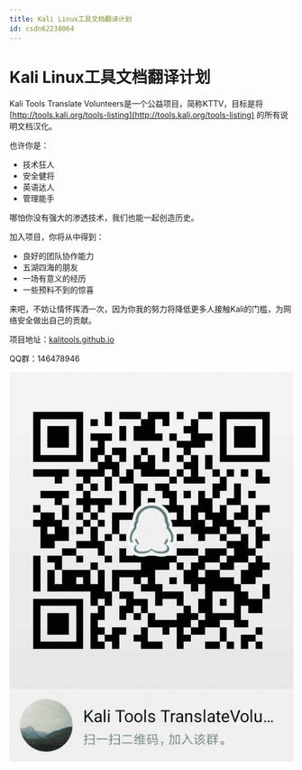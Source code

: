 ```yaml
---
title: Kali Linux工具文档翻译计划
id: csdn62238064
---
```


# Kali Linux工具文档翻译计划

Kali Tools Translate Volunteers是一个公益项目，简称KTTV，目标是将 [http://tools.kali.org/tools-listing](http://tools.kali.org/tools-listing) 的所有说明文档汉化。

也许你是：

*   技术狂人
*   安全健将
*   英语达人
*   管理能手

哪怕你没有强大的渗透技术，我们也能一起创造历史。

加入项目，你将从中得到：

*   良好的团队协作能力
*   五湖四海的朋友
*   一场有意义的经历
*   一些预料不到的惊喜

来吧，不妨让情怀挥洒一次，因为你我的努力将降低更多人接触Kali的门槛，为网络安全做出自己的贡献。

项目地址：[kalitools.github.io](https://github.com/Jack-Liang/kalitools.github.io)

QQ群：146478946

![](../img/105121239ce9b1b9a963d7cfd5686156.png)